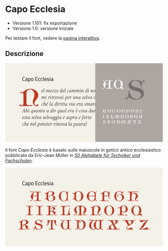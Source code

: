# Capo Ecclesia
* Versione 1.101: fix esportazione
* Versione 1.0: versione iniziale

Per testare il font, vedere la [pagina interattiva](https://m-casanova.github.io/CapoEcclesia/).

## Descrizione
![image](images/CapoEcclesia1.jpg)

Il font _Capo Ecclesia_ è basato sulle maiuscole in gotico antico ecclesiastico pubblicato da Eric-Jean Müller in _[50 Alphabete für Techniker und Fachschulen](https://luc.devroye.org/fonts-97350.html)_.

![image](images/CapoEcclesia2.jpg)
